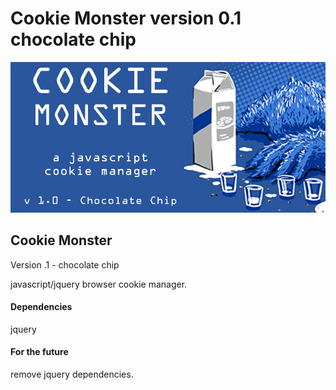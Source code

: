 ﻿Cookie Monster version 0.1 chocolate chip
===========
<img src ="https://raw.githubusercontent.com/ArledgeMike/Cookie-Monster/master/images/cookiemonster.jpg" />


<h2>Cookie Monster</h2> <p>Version .1 - chocolate chip</p>
<p>javascript/jquery browser cookie manager.</p>

<h4>Dependencies</h4>
<p>jquery</p>

<h4>For the future</h4>
<p>remove jquery dependencies.</p>
